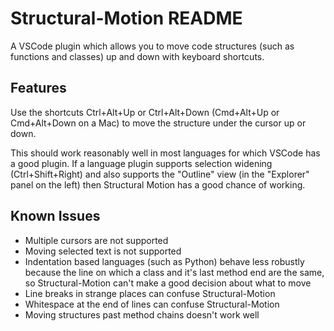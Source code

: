 # Structural-Motion README

A VSCode plugin which allows you to move code structures (such as functions and classes) up and down with keyboard shortcuts.

## Features

Use the shortcuts Ctrl+Alt+Up or Ctrl+Alt+Down (Cmd+Alt+Up or Cmd+Alt+Down on a Mac) to move the structure under the cursor up or down.

This should work reasonably well in most languages for which VSCode has a good plugin. If a language plugin supports selection widening (Ctrl+Shift+Right) and also supports the "Outline" view (in the "Explorer" panel on the left) then Structural Motion has a good chance of working.

## Known Issues

-   Multiple cursors are not supported
-   Moving selected text is not supported
-   Indentation based languages (such as Python) behave less robustly because the line on which a class and it's last method end are the same, so Structural-Motion can't make a good decision about what to move
-   Line breaks in strange places can confuse Structural-Motion
-   Whitespace at the end of lines can confuse Structural-Motion
-   Moving structures past method chains doesn't work well
